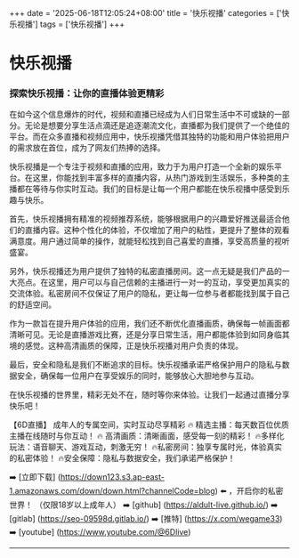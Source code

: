 +++
date = '2025-06-18T12:05:24+08:00'
title = '快乐视播'
categories = ['快乐视播']
tags = ['快乐视播']
+++

# 快乐视播

### 探索快乐视播：让你的直播体验更精彩

在如今这个信息爆炸的时代，视频和直播已经成为人们日常生活中不可或缺的一部分。无论是想要分享生活点滴还是追逐潮流文化，直播都为我们提供了一个绝佳的平台。而在众多直播和视频应用中，快乐视播凭借其独特的功能和用户体验把用户的需求放在首位，成为了网友们热捧的选择。

快乐视播是一个专注于视频和直播的应用，致力于为用户打造一个全新的娱乐平台。在这里，你能找到丰富多样的直播内容，从热门游戏到生活娱乐，多种类的主播都在等待与你实时互动。我们的目标是让每一个用户都能在快乐视播中感受到乐趣与快乐。

首先，快乐视播拥有精准的视频推荐系统，能够根据用户的兴趣爱好推送最适合他们的直播内容。这种个性化的体验，不仅增加了用户的粘性，更提升了整体的观看满意度。用户通过简单的操作，就能轻松找到自己喜爱的直播，享受高质量的视听盛宴。

另外，快乐视播还为用户提供了独特的私密直播房间。这一点无疑是我们产品的一大亮点。在这里，用户可以与自己信赖的主播进行一对一的互动，享受更加真实的交流体验。私密房间不仅保证了用户的隐私，更让每一位参与者都能找到属于自己的舒适空间。

作为一款旨在提升用户体验的应用，我们还不断优化直播画质，确保每一帧画面都清晰可见。无论是直播游戏比赛，还是分享日常生活，用户都能体验到如同身临其境的感觉。这种高清画质的保障，正是快乐视播对用户负责的体现。

最后，安全和隐私是我们不断追求的目标。快乐视播承诺严格保护用户的隐私与数据安全，确保每一位用户在享受娱乐的同时，能够放心大胆地参与互动。

在快乐视播的世界里，精彩无处不在，随时等你来体验。让我们一起通过直播分享快乐吧！

【6D直播】
成年人的专属空间，实时互动尽享精彩
🔥 精选主播：每天数百位优质主播在线随时与你互动！
🔥 高清画质：清晰画面，感受每一刻的精彩！
🔥多样化玩法：语音聊天、游戏互动，刺激无穷！
🔥私密房间：独享专属时光，体验真实的私密体验！
🔥安全保障：隐私与数据安全，我们承诺严格保护！

➡️ [立即下载] (https://down123.s3.ap-east-1.amazonaws.com/down/down.html?channelCode=blog) ⬅️ ，开启你的私密世界！
（仅限18岁以上成年人）
➡️ [github] (https://aldult-live.github.io/)
➡️ [gitlab] (https://seo-09598d.gitlab.io/)
➡️ [推特] (https://x.com/wegame33)
➡️ [youtube] (https://www.youtube.com/@6Dlive)

---
